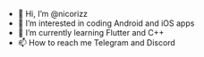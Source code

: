 - 👋 Hi, I’m @nicorizz
- 👀 I’m interested in coding Android and iOS apps
- 🌱 I’m currently learning Flutter and C++
- 📫 How to reach me Telegram and Discord

<!---
blueGalkin/blueGalkin is a ✨ special ✨ repository because its `README.md` (this file) appears on your GitHub profile.
You can click the Preview link to take a look at your changes.
--->
